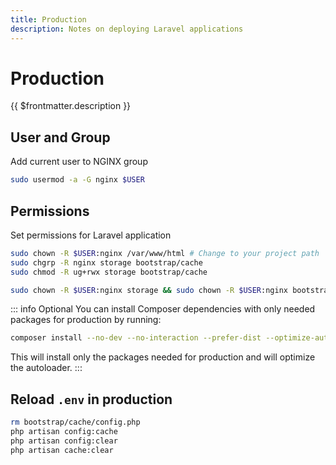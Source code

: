 ```yaml
---
title: Production
description: Notes on deploying Laravel applications
---
```


# Production

{{ $frontmatter.description }}

## User and Group

Add current user to NGINX group

```sh
sudo usermod -a -G nginx $USER
```

## Permissions

Set permissions for Laravel application

```sh
sudo chown -R $USER:nginx /var/www/html # Change to your project path
sudo chgrp -R nginx storage bootstrap/cache
sudo chmod -R ug+rwx storage bootstrap/cache
```

```sh
sudo chown -R $USER:nginx storage && sudo chown -R $USER:nginx bootstrap/cache && sudo chmod -R 775 storage && sudo chmod -R 755 bootstrap/cache
```

::: info Optional
You can install Composer dependencies with only needed packages for production by running:

```sh
composer install --no-dev --no-interaction --prefer-dist --optimize-autoloader
```

This will install only the packages needed for production and will optimize the autoloader.
:::

## Reload `.env` in production

```sh
rm bootstrap/cache/config.php
php artisan config:cache
php artisan config:clear
php artisan cache:clear
```
